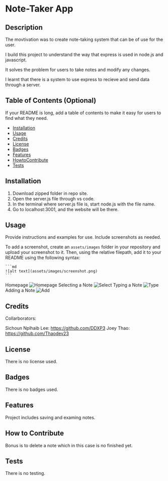 # Note-Taker App

## Description

The movtivation was to create note-taking system that can be of use for the user.

I build this project to understand the way that express is used in node.js and javascript.

It solves the problem for users to take notes and modify any changes.

I learnt that there is a system to use express to recieve and send data through a server.

## Table of Contents (Optional)

If your README is long, add a table of contents to make it easy for users to find what they need.

- [Installation](#installation)
- [Usage](#usage)
- [Credits](#credits)
- [License](#license)
- [Badges](#badges)
- [Features](#features)
- [HowtoContribute](#how-to-contribute)
- [Tests](#tests)

## Installation

1. Download zipped folder in repo site.
2. Open the server.js file through vs code.
3. In the terminal where server.js file is, start node.js with the file name.
4. Go to localhost:3001, and the website will be there.

## Usage

Provide instructions and examples for use. Include screenshots as needed.

To add a screenshot, create an `assets/images` folder in your repository and upload your screenshot to it. Then, using the relative filepath, add it to your README using the following syntax:

    ```md
    ![alt text](assets/images/screenshot.png)
    ```

Homepage
![Homepage](assets/image/homepage.jpg)
Selecting a Note
![Select](assets/image/select.jpg)
Typing a Note
![Type](assets/image/type.jpg)
Adding a Note
![Add](assets/image/add.jpg)

## Credits

Collarborators:

Sichoun Nplhaib Lee: https://github.com/DDXP3
Joey Thao: https://github.com/Thaodev23

## License

There is no license used.

## Badges

There is no badges used.

## Features

Project includes saving and examing notes.

## How to Contribute

Bonus is to delete a note which in this case is no finished yet.

## Tests

There is no testing.